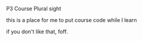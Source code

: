 P3 Course 
Plural sight
 
this is a place for me to put course code while I learn

if you don't like that, foff.


